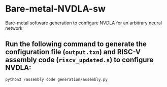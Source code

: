 # Bare-metal-NVDLA-sw
Bare-metal software generation to configure NVDLA for an arbitrary neural network  

## Run the following command to generate the configuration file (`output.txn`) and RISC-V assembly code (`riscv_updated.s`) to configure NVDLA:
```bash
python3 /assembly code generation/assembly.py
